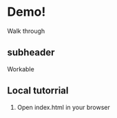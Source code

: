 # Demo!
Walk through
 ## subheader
Workable

## Local tutorrial
1. Open index.html in your browser

